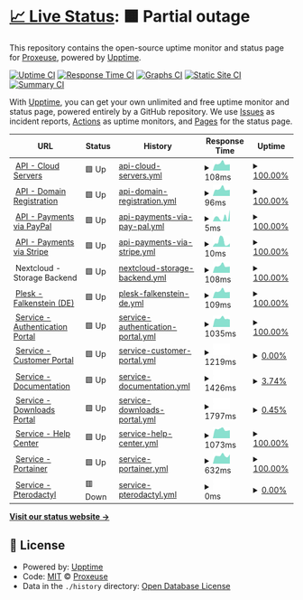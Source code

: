 # [📈 Live Status](https://status.proxeuse.com): <!--live status--> **🟧 Partial outage**

This repository contains the open-source uptime monitor and status page for [Proxeuse](https://www.proxeuse.com), powered by [Upptime](https://github.com/upptime/upptime).

[![Uptime CI](https://github.com/Proxeuse/status/workflows/Uptime%20CI/badge.svg)](https://github.com/Proxeuse/status/actions?query=workflow%3A%22Uptime+CI%22)
[![Response Time CI](https://github.com/Proxeuse/status/workflows/Response%20Time%20CI/badge.svg)](https://github.com/Proxeuse/status/actions?query=workflow%3A%22Response+Time+CI%22)
[![Graphs CI](https://github.com/Proxeuse/status/workflows/Graphs%20CI/badge.svg)](https://github.com/Proxeuse/status/actions?query=workflow%3A%22Graphs+CI%22)
[![Static Site CI](https://github.com/Proxeuse/status/workflows/Static%20Site%20CI/badge.svg)](https://github.com/Proxeuse/status/actions?query=workflow%3A%22Static+Site+CI%22)
[![Summary CI](https://github.com/Proxeuse/status/workflows/Summary%20CI/badge.svg)](https://github.com/Proxeuse/status/actions?query=workflow%3A%22Summary+CI%22)

With [Upptime](https://upptime.js.org), you can get your own unlimited and free uptime monitor and status page, powered entirely by a GitHub repository. We use [Issues](https://github.com/Proxeuse/status/issues) as incident reports, [Actions](https://github.com/Proxeuse/status/actions) as uptime monitors, and [Pages](https://status.proxeuse.com) for the status page.

<!--start: status pages-->
<!-- This summary is generated by Upptime (https://github.com/upptime/upptime) -->
<!-- Do not edit this manually, your changes will be overwritten -->
<!-- prettier-ignore -->
| URL | Status | History | Response Time | Uptime |
| --- | ------ | ------- | ------------- | ------ |
| <img alt="" src="https://icons.duckduckgo.com/ip3/null.ico" height="13"> [API - Cloud Servers](api.hetzner.cloud) | 🟩 Up | [api-cloud-servers.yml](https://github.com/Proxeuse/status/commits/HEAD/history/api-cloud-servers.yml) | <details><summary><img alt="Response time graph" src="./graphs/api-cloud-servers/response-time-week.png" height="20"> 108ms</summary><br><a href="https://status.proxeu.se/history/api-cloud-servers"><img alt="Response time 141" src="https://img.shields.io/endpoint?url=https%3A%2F%2Fraw.githubusercontent.com%2FProxeuse%2Fstatus%2FHEAD%2Fapi%2Fapi-cloud-servers%2Fresponse-time.json"></a><br><a href="https://status.proxeu.se/history/api-cloud-servers"><img alt="24-hour response time 98" src="https://img.shields.io/endpoint?url=https%3A%2F%2Fraw.githubusercontent.com%2FProxeuse%2Fstatus%2FHEAD%2Fapi%2Fapi-cloud-servers%2Fresponse-time-day.json"></a><br><a href="https://status.proxeu.se/history/api-cloud-servers"><img alt="7-day response time 108" src="https://img.shields.io/endpoint?url=https%3A%2F%2Fraw.githubusercontent.com%2FProxeuse%2Fstatus%2FHEAD%2Fapi%2Fapi-cloud-servers%2Fresponse-time-week.json"></a><br><a href="https://status.proxeu.se/history/api-cloud-servers"><img alt="30-day response time 126" src="https://img.shields.io/endpoint?url=https%3A%2F%2Fraw.githubusercontent.com%2FProxeuse%2Fstatus%2FHEAD%2Fapi%2Fapi-cloud-servers%2Fresponse-time-month.json"></a><br><a href="https://status.proxeu.se/history/api-cloud-servers"><img alt="1-year response time 137" src="https://img.shields.io/endpoint?url=https%3A%2F%2Fraw.githubusercontent.com%2FProxeuse%2Fstatus%2FHEAD%2Fapi%2Fapi-cloud-servers%2Fresponse-time-year.json"></a></details> | <details><summary><a href="https://status.proxeu.se/history/api-cloud-servers">100.00%</a></summary><a href="https://status.proxeu.se/history/api-cloud-servers"><img alt="All-time uptime 99.99%" src="https://img.shields.io/endpoint?url=https%3A%2F%2Fraw.githubusercontent.com%2FProxeuse%2Fstatus%2FHEAD%2Fapi%2Fapi-cloud-servers%2Fuptime.json"></a><br><a href="https://status.proxeu.se/history/api-cloud-servers"><img alt="24-hour uptime 100.00%" src="https://img.shields.io/endpoint?url=https%3A%2F%2Fraw.githubusercontent.com%2FProxeuse%2Fstatus%2FHEAD%2Fapi%2Fapi-cloud-servers%2Fuptime-day.json"></a><br><a href="https://status.proxeu.se/history/api-cloud-servers"><img alt="7-day uptime 100.00%" src="https://img.shields.io/endpoint?url=https%3A%2F%2Fraw.githubusercontent.com%2FProxeuse%2Fstatus%2FHEAD%2Fapi%2Fapi-cloud-servers%2Fuptime-week.json"></a><br><a href="https://status.proxeu.se/history/api-cloud-servers"><img alt="30-day uptime 100.00%" src="https://img.shields.io/endpoint?url=https%3A%2F%2Fraw.githubusercontent.com%2FProxeuse%2Fstatus%2FHEAD%2Fapi%2Fapi-cloud-servers%2Fuptime-month.json"></a><br><a href="https://status.proxeu.se/history/api-cloud-servers"><img alt="1-year uptime 100.00%" src="https://img.shields.io/endpoint?url=https%3A%2F%2Fraw.githubusercontent.com%2FProxeuse%2Fstatus%2FHEAD%2Fapi%2Fapi-cloud-servers%2Fuptime-year.json"></a></details>
| <img alt="" src="https://icons.duckduckgo.com/ip3/null.ico" height="13"> [API - Domain Registration](api.openprovider.eu) | 🟩 Up | [api-domain-registration.yml](https://github.com/Proxeuse/status/commits/HEAD/history/api-domain-registration.yml) | <details><summary><img alt="Response time graph" src="./graphs/api-domain-registration/response-time-week.png" height="20"> 96ms</summary><br><a href="https://status.proxeu.se/history/api-domain-registration"><img alt="Response time 119" src="https://img.shields.io/endpoint?url=https%3A%2F%2Fraw.githubusercontent.com%2FProxeuse%2Fstatus%2FHEAD%2Fapi%2Fapi-domain-registration%2Fresponse-time.json"></a><br><a href="https://status.proxeu.se/history/api-domain-registration"><img alt="24-hour response time 86" src="https://img.shields.io/endpoint?url=https%3A%2F%2Fraw.githubusercontent.com%2FProxeuse%2Fstatus%2FHEAD%2Fapi%2Fapi-domain-registration%2Fresponse-time-day.json"></a><br><a href="https://status.proxeu.se/history/api-domain-registration"><img alt="7-day response time 96" src="https://img.shields.io/endpoint?url=https%3A%2F%2Fraw.githubusercontent.com%2FProxeuse%2Fstatus%2FHEAD%2Fapi%2Fapi-domain-registration%2Fresponse-time-week.json"></a><br><a href="https://status.proxeu.se/history/api-domain-registration"><img alt="30-day response time 114" src="https://img.shields.io/endpoint?url=https%3A%2F%2Fraw.githubusercontent.com%2FProxeuse%2Fstatus%2FHEAD%2Fapi%2Fapi-domain-registration%2Fresponse-time-month.json"></a><br><a href="https://status.proxeu.se/history/api-domain-registration"><img alt="1-year response time 107" src="https://img.shields.io/endpoint?url=https%3A%2F%2Fraw.githubusercontent.com%2FProxeuse%2Fstatus%2FHEAD%2Fapi%2Fapi-domain-registration%2Fresponse-time-year.json"></a></details> | <details><summary><a href="https://status.proxeu.se/history/api-domain-registration">100.00%</a></summary><a href="https://status.proxeu.se/history/api-domain-registration"><img alt="All-time uptime 99.99%" src="https://img.shields.io/endpoint?url=https%3A%2F%2Fraw.githubusercontent.com%2FProxeuse%2Fstatus%2FHEAD%2Fapi%2Fapi-domain-registration%2Fuptime.json"></a><br><a href="https://status.proxeu.se/history/api-domain-registration"><img alt="24-hour uptime 100.00%" src="https://img.shields.io/endpoint?url=https%3A%2F%2Fraw.githubusercontent.com%2FProxeuse%2Fstatus%2FHEAD%2Fapi%2Fapi-domain-registration%2Fuptime-day.json"></a><br><a href="https://status.proxeu.se/history/api-domain-registration"><img alt="7-day uptime 100.00%" src="https://img.shields.io/endpoint?url=https%3A%2F%2Fraw.githubusercontent.com%2FProxeuse%2Fstatus%2FHEAD%2Fapi%2Fapi-domain-registration%2Fuptime-week.json"></a><br><a href="https://status.proxeu.se/history/api-domain-registration"><img alt="30-day uptime 100.00%" src="https://img.shields.io/endpoint?url=https%3A%2F%2Fraw.githubusercontent.com%2FProxeuse%2Fstatus%2FHEAD%2Fapi%2Fapi-domain-registration%2Fuptime-month.json"></a><br><a href="https://status.proxeu.se/history/api-domain-registration"><img alt="1-year uptime 99.99%" src="https://img.shields.io/endpoint?url=https%3A%2F%2Fraw.githubusercontent.com%2FProxeuse%2Fstatus%2FHEAD%2Fapi%2Fapi-domain-registration%2Fuptime-year.json"></a></details>
| <img alt="" src="https://icons.duckduckgo.com/ip3/null.ico" height="13"> [API - Payments via PayPal](api-m.paypal.com) | 🟩 Up | [api-payments-via-pay-pal.yml](https://github.com/Proxeuse/status/commits/HEAD/history/api-payments-via-pay-pal.yml) | <details><summary><img alt="Response time graph" src="./graphs/api-payments-via-pay-pal/response-time-week.png" height="20"> 5ms</summary><br><a href="https://status.proxeu.se/history/api-payments-via-pay-pal"><img alt="Response time 7" src="https://img.shields.io/endpoint?url=https%3A%2F%2Fraw.githubusercontent.com%2FProxeuse%2Fstatus%2FHEAD%2Fapi%2Fapi-payments-via-pay-pal%2Fresponse-time.json"></a><br><a href="https://status.proxeu.se/history/api-payments-via-pay-pal"><img alt="24-hour response time 11" src="https://img.shields.io/endpoint?url=https%3A%2F%2Fraw.githubusercontent.com%2FProxeuse%2Fstatus%2FHEAD%2Fapi%2Fapi-payments-via-pay-pal%2Fresponse-time-day.json"></a><br><a href="https://status.proxeu.se/history/api-payments-via-pay-pal"><img alt="7-day response time 5" src="https://img.shields.io/endpoint?url=https%3A%2F%2Fraw.githubusercontent.com%2FProxeuse%2Fstatus%2FHEAD%2Fapi%2Fapi-payments-via-pay-pal%2Fresponse-time-week.json"></a><br><a href="https://status.proxeu.se/history/api-payments-via-pay-pal"><img alt="30-day response time 4" src="https://img.shields.io/endpoint?url=https%3A%2F%2Fraw.githubusercontent.com%2FProxeuse%2Fstatus%2FHEAD%2Fapi%2Fapi-payments-via-pay-pal%2Fresponse-time-month.json"></a><br><a href="https://status.proxeu.se/history/api-payments-via-pay-pal"><img alt="1-year response time 4" src="https://img.shields.io/endpoint?url=https%3A%2F%2Fraw.githubusercontent.com%2FProxeuse%2Fstatus%2FHEAD%2Fapi%2Fapi-payments-via-pay-pal%2Fresponse-time-year.json"></a></details> | <details><summary><a href="https://status.proxeu.se/history/api-payments-via-pay-pal">100.00%</a></summary><a href="https://status.proxeu.se/history/api-payments-via-pay-pal"><img alt="All-time uptime 100.00%" src="https://img.shields.io/endpoint?url=https%3A%2F%2Fraw.githubusercontent.com%2FProxeuse%2Fstatus%2FHEAD%2Fapi%2Fapi-payments-via-pay-pal%2Fuptime.json"></a><br><a href="https://status.proxeu.se/history/api-payments-via-pay-pal"><img alt="24-hour uptime 100.00%" src="https://img.shields.io/endpoint?url=https%3A%2F%2Fraw.githubusercontent.com%2FProxeuse%2Fstatus%2FHEAD%2Fapi%2Fapi-payments-via-pay-pal%2Fuptime-day.json"></a><br><a href="https://status.proxeu.se/history/api-payments-via-pay-pal"><img alt="7-day uptime 100.00%" src="https://img.shields.io/endpoint?url=https%3A%2F%2Fraw.githubusercontent.com%2FProxeuse%2Fstatus%2FHEAD%2Fapi%2Fapi-payments-via-pay-pal%2Fuptime-week.json"></a><br><a href="https://status.proxeu.se/history/api-payments-via-pay-pal"><img alt="30-day uptime 100.00%" src="https://img.shields.io/endpoint?url=https%3A%2F%2Fraw.githubusercontent.com%2FProxeuse%2Fstatus%2FHEAD%2Fapi%2Fapi-payments-via-pay-pal%2Fuptime-month.json"></a><br><a href="https://status.proxeu.se/history/api-payments-via-pay-pal"><img alt="1-year uptime 100.00%" src="https://img.shields.io/endpoint?url=https%3A%2F%2Fraw.githubusercontent.com%2FProxeuse%2Fstatus%2FHEAD%2Fapi%2Fapi-payments-via-pay-pal%2Fuptime-year.json"></a></details>
| <img alt="" src="https://icons.duckduckgo.com/ip3/null.ico" height="13"> [API - Payments via Stripe](api.stripe.com) | 🟩 Up | [api-payments-via-stripe.yml](https://github.com/Proxeuse/status/commits/HEAD/history/api-payments-via-stripe.yml) | <details><summary><img alt="Response time graph" src="./graphs/api-payments-via-stripe/response-time-week.png" height="20"> 10ms</summary><br><a href="https://status.proxeu.se/history/api-payments-via-stripe"><img alt="Response time 20" src="https://img.shields.io/endpoint?url=https%3A%2F%2Fraw.githubusercontent.com%2FProxeuse%2Fstatus%2FHEAD%2Fapi%2Fapi-payments-via-stripe%2Fresponse-time.json"></a><br><a href="https://status.proxeu.se/history/api-payments-via-stripe"><img alt="24-hour response time 7" src="https://img.shields.io/endpoint?url=https%3A%2F%2Fraw.githubusercontent.com%2FProxeuse%2Fstatus%2FHEAD%2Fapi%2Fapi-payments-via-stripe%2Fresponse-time-day.json"></a><br><a href="https://status.proxeu.se/history/api-payments-via-stripe"><img alt="7-day response time 10" src="https://img.shields.io/endpoint?url=https%3A%2F%2Fraw.githubusercontent.com%2FProxeuse%2Fstatus%2FHEAD%2Fapi%2Fapi-payments-via-stripe%2Fresponse-time-week.json"></a><br><a href="https://status.proxeu.se/history/api-payments-via-stripe"><img alt="30-day response time 17" src="https://img.shields.io/endpoint?url=https%3A%2F%2Fraw.githubusercontent.com%2FProxeuse%2Fstatus%2FHEAD%2Fapi%2Fapi-payments-via-stripe%2Fresponse-time-month.json"></a><br><a href="https://status.proxeu.se/history/api-payments-via-stripe"><img alt="1-year response time 18" src="https://img.shields.io/endpoint?url=https%3A%2F%2Fraw.githubusercontent.com%2FProxeuse%2Fstatus%2FHEAD%2Fapi%2Fapi-payments-via-stripe%2Fresponse-time-year.json"></a></details> | <details><summary><a href="https://status.proxeu.se/history/api-payments-via-stripe">100.00%</a></summary><a href="https://status.proxeu.se/history/api-payments-via-stripe"><img alt="All-time uptime 100.00%" src="https://img.shields.io/endpoint?url=https%3A%2F%2Fraw.githubusercontent.com%2FProxeuse%2Fstatus%2FHEAD%2Fapi%2Fapi-payments-via-stripe%2Fuptime.json"></a><br><a href="https://status.proxeu.se/history/api-payments-via-stripe"><img alt="24-hour uptime 100.00%" src="https://img.shields.io/endpoint?url=https%3A%2F%2Fraw.githubusercontent.com%2FProxeuse%2Fstatus%2FHEAD%2Fapi%2Fapi-payments-via-stripe%2Fuptime-day.json"></a><br><a href="https://status.proxeu.se/history/api-payments-via-stripe"><img alt="7-day uptime 100.00%" src="https://img.shields.io/endpoint?url=https%3A%2F%2Fraw.githubusercontent.com%2FProxeuse%2Fstatus%2FHEAD%2Fapi%2Fapi-payments-via-stripe%2Fuptime-week.json"></a><br><a href="https://status.proxeu.se/history/api-payments-via-stripe"><img alt="30-day uptime 100.00%" src="https://img.shields.io/endpoint?url=https%3A%2F%2Fraw.githubusercontent.com%2FProxeuse%2Fstatus%2FHEAD%2Fapi%2Fapi-payments-via-stripe%2Fuptime-month.json"></a><br><a href="https://status.proxeu.se/history/api-payments-via-stripe"><img alt="1-year uptime 100.00%" src="https://img.shields.io/endpoint?url=https%3A%2F%2Fraw.githubusercontent.com%2FProxeuse%2Fstatus%2FHEAD%2Fapi%2Fapi-payments-via-stripe%2Fuptime-year.json"></a></details>
| <img alt="" src="https://icons.duckduckgo.com/ip3/null.ico" height="13"> Nextcloud - Storage Backend | 🟩 Up | [nextcloud-storage-backend.yml](https://github.com/Proxeuse/status/commits/HEAD/history/nextcloud-storage-backend.yml) | <details><summary><img alt="Response time graph" src="./graphs/nextcloud-storage-backend/response-time-week.png" height="20"> 108ms</summary><br><a href="https://status.proxeu.se/history/nextcloud-storage-backend"><img alt="Response time 129" src="https://img.shields.io/endpoint?url=https%3A%2F%2Fraw.githubusercontent.com%2FProxeuse%2Fstatus%2FHEAD%2Fapi%2Fnextcloud-storage-backend%2Fresponse-time.json"></a><br><a href="https://status.proxeu.se/history/nextcloud-storage-backend"><img alt="24-hour response time 98" src="https://img.shields.io/endpoint?url=https%3A%2F%2Fraw.githubusercontent.com%2FProxeuse%2Fstatus%2FHEAD%2Fapi%2Fnextcloud-storage-backend%2Fresponse-time-day.json"></a><br><a href="https://status.proxeu.se/history/nextcloud-storage-backend"><img alt="7-day response time 108" src="https://img.shields.io/endpoint?url=https%3A%2F%2Fraw.githubusercontent.com%2FProxeuse%2Fstatus%2FHEAD%2Fapi%2Fnextcloud-storage-backend%2Fresponse-time-week.json"></a><br><a href="https://status.proxeu.se/history/nextcloud-storage-backend"><img alt="30-day response time 126" src="https://img.shields.io/endpoint?url=https%3A%2F%2Fraw.githubusercontent.com%2FProxeuse%2Fstatus%2FHEAD%2Fapi%2Fnextcloud-storage-backend%2Fresponse-time-month.json"></a><br><a href="https://status.proxeu.se/history/nextcloud-storage-backend"><img alt="1-year response time 117" src="https://img.shields.io/endpoint?url=https%3A%2F%2Fraw.githubusercontent.com%2FProxeuse%2Fstatus%2FHEAD%2Fapi%2Fnextcloud-storage-backend%2Fresponse-time-year.json"></a></details> | <details><summary><a href="https://status.proxeu.se/history/nextcloud-storage-backend">100.00%</a></summary><a href="https://status.proxeu.se/history/nextcloud-storage-backend"><img alt="All-time uptime 99.99%" src="https://img.shields.io/endpoint?url=https%3A%2F%2Fraw.githubusercontent.com%2FProxeuse%2Fstatus%2FHEAD%2Fapi%2Fnextcloud-storage-backend%2Fuptime.json"></a><br><a href="https://status.proxeu.se/history/nextcloud-storage-backend"><img alt="24-hour uptime 100.00%" src="https://img.shields.io/endpoint?url=https%3A%2F%2Fraw.githubusercontent.com%2FProxeuse%2Fstatus%2FHEAD%2Fapi%2Fnextcloud-storage-backend%2Fuptime-day.json"></a><br><a href="https://status.proxeu.se/history/nextcloud-storage-backend"><img alt="7-day uptime 100.00%" src="https://img.shields.io/endpoint?url=https%3A%2F%2Fraw.githubusercontent.com%2FProxeuse%2Fstatus%2FHEAD%2Fapi%2Fnextcloud-storage-backend%2Fuptime-week.json"></a><br><a href="https://status.proxeu.se/history/nextcloud-storage-backend"><img alt="30-day uptime 100.00%" src="https://img.shields.io/endpoint?url=https%3A%2F%2Fraw.githubusercontent.com%2FProxeuse%2Fstatus%2FHEAD%2Fapi%2Fnextcloud-storage-backend%2Fuptime-month.json"></a><br><a href="https://status.proxeu.se/history/nextcloud-storage-backend"><img alt="1-year uptime 99.99%" src="https://img.shields.io/endpoint?url=https%3A%2F%2Fraw.githubusercontent.com%2FProxeuse%2Fstatus%2FHEAD%2Fapi%2Fnextcloud-storage-backend%2Fuptime-year.json"></a></details>
| <img alt="" src="https://icons.duckduckgo.com/ip3/null.ico" height="13"> [Plesk - Falkenstein (DE)](fsn1.proxeuse.net) | 🟩 Up | [plesk-falkenstein-de.yml](https://github.com/Proxeuse/status/commits/HEAD/history/plesk-falkenstein-de.yml) | <details><summary><img alt="Response time graph" src="./graphs/plesk-falkenstein-de/response-time-week.png" height="20"> 109ms</summary><br><a href="https://status.proxeu.se/history/plesk-falkenstein-de"><img alt="Response time 127" src="https://img.shields.io/endpoint?url=https%3A%2F%2Fraw.githubusercontent.com%2FProxeuse%2Fstatus%2FHEAD%2Fapi%2Fplesk-falkenstein-de%2Fresponse-time.json"></a><br><a href="https://status.proxeu.se/history/plesk-falkenstein-de"><img alt="24-hour response time 98" src="https://img.shields.io/endpoint?url=https%3A%2F%2Fraw.githubusercontent.com%2FProxeuse%2Fstatus%2FHEAD%2Fapi%2Fplesk-falkenstein-de%2Fresponse-time-day.json"></a><br><a href="https://status.proxeu.se/history/plesk-falkenstein-de"><img alt="7-day response time 109" src="https://img.shields.io/endpoint?url=https%3A%2F%2Fraw.githubusercontent.com%2FProxeuse%2Fstatus%2FHEAD%2Fapi%2Fplesk-falkenstein-de%2Fresponse-time-week.json"></a><br><a href="https://status.proxeu.se/history/plesk-falkenstein-de"><img alt="30-day response time 126" src="https://img.shields.io/endpoint?url=https%3A%2F%2Fraw.githubusercontent.com%2FProxeuse%2Fstatus%2FHEAD%2Fapi%2Fplesk-falkenstein-de%2Fresponse-time-month.json"></a><br><a href="https://status.proxeu.se/history/plesk-falkenstein-de"><img alt="1-year response time 117" src="https://img.shields.io/endpoint?url=https%3A%2F%2Fraw.githubusercontent.com%2FProxeuse%2Fstatus%2FHEAD%2Fapi%2Fplesk-falkenstein-de%2Fresponse-time-year.json"></a></details> | <details><summary><a href="https://status.proxeu.se/history/plesk-falkenstein-de">100.00%</a></summary><a href="https://status.proxeu.se/history/plesk-falkenstein-de"><img alt="All-time uptime 98.15%" src="https://img.shields.io/endpoint?url=https%3A%2F%2Fraw.githubusercontent.com%2FProxeuse%2Fstatus%2FHEAD%2Fapi%2Fplesk-falkenstein-de%2Fuptime.json"></a><br><a href="https://status.proxeu.se/history/plesk-falkenstein-de"><img alt="24-hour uptime 100.00%" src="https://img.shields.io/endpoint?url=https%3A%2F%2Fraw.githubusercontent.com%2FProxeuse%2Fstatus%2FHEAD%2Fapi%2Fplesk-falkenstein-de%2Fuptime-day.json"></a><br><a href="https://status.proxeu.se/history/plesk-falkenstein-de"><img alt="7-day uptime 100.00%" src="https://img.shields.io/endpoint?url=https%3A%2F%2Fraw.githubusercontent.com%2FProxeuse%2Fstatus%2FHEAD%2Fapi%2Fplesk-falkenstein-de%2Fuptime-week.json"></a><br><a href="https://status.proxeu.se/history/plesk-falkenstein-de"><img alt="30-day uptime 100.00%" src="https://img.shields.io/endpoint?url=https%3A%2F%2Fraw.githubusercontent.com%2FProxeuse%2Fstatus%2FHEAD%2Fapi%2Fplesk-falkenstein-de%2Fuptime-month.json"></a><br><a href="https://status.proxeu.se/history/plesk-falkenstein-de"><img alt="1-year uptime 99.85%" src="https://img.shields.io/endpoint?url=https%3A%2F%2Fraw.githubusercontent.com%2FProxeuse%2Fstatus%2FHEAD%2Fapi%2Fplesk-falkenstein-de%2Fuptime-year.json"></a></details>
| <img alt="" src="https://icons.duckduckgo.com/ip3/auth.proxeuse.com.ico" height="13"> [Service - Authentication Portal](https://auth.proxeuse.com) | 🟩 Up | [service-authentication-portal.yml](https://github.com/Proxeuse/status/commits/HEAD/history/service-authentication-portal.yml) | <details><summary><img alt="Response time graph" src="./graphs/service-authentication-portal/response-time-week.png" height="20"> 1035ms</summary><br><a href="https://status.proxeu.se/history/service-authentication-portal"><img alt="Response time 1267" src="https://img.shields.io/endpoint?url=https%3A%2F%2Fraw.githubusercontent.com%2FProxeuse%2Fstatus%2FHEAD%2Fapi%2Fservice-authentication-portal%2Fresponse-time.json"></a><br><a href="https://status.proxeu.se/history/service-authentication-portal"><img alt="24-hour response time 901" src="https://img.shields.io/endpoint?url=https%3A%2F%2Fraw.githubusercontent.com%2FProxeuse%2Fstatus%2FHEAD%2Fapi%2Fservice-authentication-portal%2Fresponse-time-day.json"></a><br><a href="https://status.proxeu.se/history/service-authentication-portal"><img alt="7-day response time 1035" src="https://img.shields.io/endpoint?url=https%3A%2F%2Fraw.githubusercontent.com%2FProxeuse%2Fstatus%2FHEAD%2Fapi%2Fservice-authentication-portal%2Fresponse-time-week.json"></a><br><a href="https://status.proxeu.se/history/service-authentication-portal"><img alt="30-day response time 1191" src="https://img.shields.io/endpoint?url=https%3A%2F%2Fraw.githubusercontent.com%2FProxeuse%2Fstatus%2FHEAD%2Fapi%2Fservice-authentication-portal%2Fresponse-time-month.json"></a><br><a href="https://status.proxeu.se/history/service-authentication-portal"><img alt="1-year response time 1171" src="https://img.shields.io/endpoint?url=https%3A%2F%2Fraw.githubusercontent.com%2FProxeuse%2Fstatus%2FHEAD%2Fapi%2Fservice-authentication-portal%2Fresponse-time-year.json"></a></details> | <details><summary><a href="https://status.proxeu.se/history/service-authentication-portal">100.00%</a></summary><a href="https://status.proxeu.se/history/service-authentication-portal"><img alt="All-time uptime 99.17%" src="https://img.shields.io/endpoint?url=https%3A%2F%2Fraw.githubusercontent.com%2FProxeuse%2Fstatus%2FHEAD%2Fapi%2Fservice-authentication-portal%2Fuptime.json"></a><br><a href="https://status.proxeu.se/history/service-authentication-portal"><img alt="24-hour uptime 100.00%" src="https://img.shields.io/endpoint?url=https%3A%2F%2Fraw.githubusercontent.com%2FProxeuse%2Fstatus%2FHEAD%2Fapi%2Fservice-authentication-portal%2Fuptime-day.json"></a><br><a href="https://status.proxeu.se/history/service-authentication-portal"><img alt="7-day uptime 100.00%" src="https://img.shields.io/endpoint?url=https%3A%2F%2Fraw.githubusercontent.com%2FProxeuse%2Fstatus%2FHEAD%2Fapi%2Fservice-authentication-portal%2Fuptime-week.json"></a><br><a href="https://status.proxeu.se/history/service-authentication-portal"><img alt="30-day uptime 100.00%" src="https://img.shields.io/endpoint?url=https%3A%2F%2Fraw.githubusercontent.com%2FProxeuse%2Fstatus%2FHEAD%2Fapi%2Fservice-authentication-portal%2Fuptime-month.json"></a><br><a href="https://status.proxeu.se/history/service-authentication-portal"><img alt="1-year uptime 99.42%" src="https://img.shields.io/endpoint?url=https%3A%2F%2Fraw.githubusercontent.com%2FProxeuse%2Fstatus%2FHEAD%2Fapi%2Fservice-authentication-portal%2Fuptime-year.json"></a></details>
| <img alt="" src="https://icons.duckduckgo.com/ip3/my.proxeuse.com.ico" height="13"> [Service - Customer Portal](https://my.proxeuse.com) | 🟩 Up | [service-customer-portal.yml](https://github.com/Proxeuse/status/commits/HEAD/history/service-customer-portal.yml) | <details><summary><img alt="Response time graph" src="./graphs/service-customer-portal/response-time-week.png" height="20"> 1219ms</summary><br><a href="https://status.proxeu.se/history/service-customer-portal"><img alt="Response time 2027" src="https://img.shields.io/endpoint?url=https%3A%2F%2Fraw.githubusercontent.com%2FProxeuse%2Fstatus%2FHEAD%2Fapi%2Fservice-customer-portal%2Fresponse-time.json"></a><br><a href="https://status.proxeu.se/history/service-customer-portal"><img alt="24-hour response time 1219" src="https://img.shields.io/endpoint?url=https%3A%2F%2Fraw.githubusercontent.com%2FProxeuse%2Fstatus%2FHEAD%2Fapi%2Fservice-customer-portal%2Fresponse-time-day.json"></a><br><a href="https://status.proxeu.se/history/service-customer-portal"><img alt="7-day response time 1219" src="https://img.shields.io/endpoint?url=https%3A%2F%2Fraw.githubusercontent.com%2FProxeuse%2Fstatus%2FHEAD%2Fapi%2Fservice-customer-portal%2Fresponse-time-week.json"></a><br><a href="https://status.proxeu.se/history/service-customer-portal"><img alt="30-day response time 1219" src="https://img.shields.io/endpoint?url=https%3A%2F%2Fraw.githubusercontent.com%2FProxeuse%2Fstatus%2FHEAD%2Fapi%2Fservice-customer-portal%2Fresponse-time-month.json"></a><br><a href="https://status.proxeu.se/history/service-customer-portal"><img alt="1-year response time 1607" src="https://img.shields.io/endpoint?url=https%3A%2F%2Fraw.githubusercontent.com%2FProxeuse%2Fstatus%2FHEAD%2Fapi%2Fservice-customer-portal%2Fresponse-time-year.json"></a></details> | <details><summary><a href="https://status.proxeu.se/history/service-customer-portal">0.00%</a></summary><a href="https://status.proxeu.se/history/service-customer-portal"><img alt="All-time uptime 91.47%" src="https://img.shields.io/endpoint?url=https%3A%2F%2Fraw.githubusercontent.com%2FProxeuse%2Fstatus%2FHEAD%2Fapi%2Fservice-customer-portal%2Fuptime.json"></a><br><a href="https://status.proxeu.se/history/service-customer-portal"><img alt="24-hour uptime 0.02%" src="https://img.shields.io/endpoint?url=https%3A%2F%2Fraw.githubusercontent.com%2FProxeuse%2Fstatus%2FHEAD%2Fapi%2Fservice-customer-portal%2Fuptime-day.json"></a><br><a href="https://status.proxeu.se/history/service-customer-portal"><img alt="7-day uptime 0.00%" src="https://img.shields.io/endpoint?url=https%3A%2F%2Fraw.githubusercontent.com%2FProxeuse%2Fstatus%2FHEAD%2Fapi%2Fservice-customer-portal%2Fuptime-week.json"></a><br><a href="https://status.proxeu.se/history/service-customer-portal"><img alt="30-day uptime 0.00%" src="https://img.shields.io/endpoint?url=https%3A%2F%2Fraw.githubusercontent.com%2FProxeuse%2Fstatus%2FHEAD%2Fapi%2Fservice-customer-portal%2Fuptime-month.json"></a><br><a href="https://status.proxeu.se/history/service-customer-portal"><img alt="1-year uptime 83.82%" src="https://img.shields.io/endpoint?url=https%3A%2F%2Fraw.githubusercontent.com%2FProxeuse%2Fstatus%2FHEAD%2Fapi%2Fservice-customer-portal%2Fuptime-year.json"></a></details>
| <img alt="" src="https://icons.duckduckgo.com/ip3/docs.proxeuse.com.ico" height="13"> [Service - Documentation](https://docs.proxeuse.com) | 🟩 Up | [service-documentation.yml](https://github.com/Proxeuse/status/commits/HEAD/history/service-documentation.yml) | <details><summary><img alt="Response time graph" src="./graphs/service-documentation/response-time-week.png" height="20"> 1426ms</summary><br><a href="https://status.proxeu.se/history/service-documentation"><img alt="Response time 1084" src="https://img.shields.io/endpoint?url=https%3A%2F%2Fraw.githubusercontent.com%2FProxeuse%2Fstatus%2FHEAD%2Fapi%2Fservice-documentation%2Fresponse-time.json"></a><br><a href="https://status.proxeu.se/history/service-documentation"><img alt="24-hour response time 1426" src="https://img.shields.io/endpoint?url=https%3A%2F%2Fraw.githubusercontent.com%2FProxeuse%2Fstatus%2FHEAD%2Fapi%2Fservice-documentation%2Fresponse-time-day.json"></a><br><a href="https://status.proxeu.se/history/service-documentation"><img alt="7-day response time 1426" src="https://img.shields.io/endpoint?url=https%3A%2F%2Fraw.githubusercontent.com%2FProxeuse%2Fstatus%2FHEAD%2Fapi%2Fservice-documentation%2Fresponse-time-week.json"></a><br><a href="https://status.proxeu.se/history/service-documentation"><img alt="30-day response time 1426" src="https://img.shields.io/endpoint?url=https%3A%2F%2Fraw.githubusercontent.com%2FProxeuse%2Fstatus%2FHEAD%2Fapi%2Fservice-documentation%2Fresponse-time-month.json"></a><br><a href="https://status.proxeu.se/history/service-documentation"><img alt="1-year response time 961" src="https://img.shields.io/endpoint?url=https%3A%2F%2Fraw.githubusercontent.com%2FProxeuse%2Fstatus%2FHEAD%2Fapi%2Fservice-documentation%2Fresponse-time-year.json"></a></details> | <details><summary><a href="https://status.proxeu.se/history/service-documentation">3.74%</a></summary><a href="https://status.proxeu.se/history/service-documentation"><img alt="All-time uptime 93.49%" src="https://img.shields.io/endpoint?url=https%3A%2F%2Fraw.githubusercontent.com%2FProxeuse%2Fstatus%2FHEAD%2Fapi%2Fservice-documentation%2Fuptime.json"></a><br><a href="https://status.proxeu.se/history/service-documentation"><img alt="24-hour uptime 26.15%" src="https://img.shields.io/endpoint?url=https%3A%2F%2Fraw.githubusercontent.com%2FProxeuse%2Fstatus%2FHEAD%2Fapi%2Fservice-documentation%2Fuptime-day.json"></a><br><a href="https://status.proxeu.se/history/service-documentation"><img alt="7-day uptime 3.74%" src="https://img.shields.io/endpoint?url=https%3A%2F%2Fraw.githubusercontent.com%2FProxeuse%2Fstatus%2FHEAD%2Fapi%2Fservice-documentation%2Fuptime-week.json"></a><br><a href="https://status.proxeu.se/history/service-documentation"><img alt="30-day uptime 0.00%" src="https://img.shields.io/endpoint?url=https%3A%2F%2Fraw.githubusercontent.com%2FProxeuse%2Fstatus%2FHEAD%2Fapi%2Fservice-documentation%2Fuptime-month.json"></a><br><a href="https://status.proxeu.se/history/service-documentation"><img alt="1-year uptime 87.75%" src="https://img.shields.io/endpoint?url=https%3A%2F%2Fraw.githubusercontent.com%2FProxeuse%2Fstatus%2FHEAD%2Fapi%2Fservice-documentation%2Fuptime-year.json"></a></details>
| <img alt="" src="https://icons.duckduckgo.com/ip3/downloads.proxeuse.nl.ico" height="13"> [Service - Downloads Portal](https://downloads.proxeuse.nl) | 🟩 Up | [service-downloads-portal.yml](https://github.com/Proxeuse/status/commits/HEAD/history/service-downloads-portal.yml) | <details><summary><img alt="Response time graph" src="./graphs/service-downloads-portal/response-time-week.png" height="20"> 1797ms</summary><br><a href="https://status.proxeu.se/history/service-downloads-portal"><img alt="Response time 2957" src="https://img.shields.io/endpoint?url=https%3A%2F%2Fraw.githubusercontent.com%2FProxeuse%2Fstatus%2FHEAD%2Fapi%2Fservice-downloads-portal%2Fresponse-time.json"></a><br><a href="https://status.proxeu.se/history/service-downloads-portal"><img alt="24-hour response time 1797" src="https://img.shields.io/endpoint?url=https%3A%2F%2Fraw.githubusercontent.com%2FProxeuse%2Fstatus%2FHEAD%2Fapi%2Fservice-downloads-portal%2Fresponse-time-day.json"></a><br><a href="https://status.proxeu.se/history/service-downloads-portal"><img alt="7-day response time 1797" src="https://img.shields.io/endpoint?url=https%3A%2F%2Fraw.githubusercontent.com%2FProxeuse%2Fstatus%2FHEAD%2Fapi%2Fservice-downloads-portal%2Fresponse-time-week.json"></a><br><a href="https://status.proxeu.se/history/service-downloads-portal"><img alt="30-day response time 1797" src="https://img.shields.io/endpoint?url=https%3A%2F%2Fraw.githubusercontent.com%2FProxeuse%2Fstatus%2FHEAD%2Fapi%2Fservice-downloads-portal%2Fresponse-time-month.json"></a><br><a href="https://status.proxeu.se/history/service-downloads-portal"><img alt="1-year response time 2584" src="https://img.shields.io/endpoint?url=https%3A%2F%2Fraw.githubusercontent.com%2FProxeuse%2Fstatus%2FHEAD%2Fapi%2Fservice-downloads-portal%2Fresponse-time-year.json"></a></details> | <details><summary><a href="https://status.proxeu.se/history/service-downloads-portal">0.45%</a></summary><a href="https://status.proxeu.se/history/service-downloads-portal"><img alt="All-time uptime 90.96%" src="https://img.shields.io/endpoint?url=https%3A%2F%2Fraw.githubusercontent.com%2FProxeuse%2Fstatus%2FHEAD%2Fapi%2Fservice-downloads-portal%2Fuptime.json"></a><br><a href="https://status.proxeu.se/history/service-downloads-portal"><img alt="24-hour uptime 3.18%" src="https://img.shields.io/endpoint?url=https%3A%2F%2Fraw.githubusercontent.com%2FProxeuse%2Fstatus%2FHEAD%2Fapi%2Fservice-downloads-portal%2Fuptime-day.json"></a><br><a href="https://status.proxeu.se/history/service-downloads-portal"><img alt="7-day uptime 0.45%" src="https://img.shields.io/endpoint?url=https%3A%2F%2Fraw.githubusercontent.com%2FProxeuse%2Fstatus%2FHEAD%2Fapi%2Fservice-downloads-portal%2Fuptime-week.json"></a><br><a href="https://status.proxeu.se/history/service-downloads-portal"><img alt="30-day uptime 0.00%" src="https://img.shields.io/endpoint?url=https%3A%2F%2Fraw.githubusercontent.com%2FProxeuse%2Fstatus%2FHEAD%2Fapi%2Fservice-downloads-portal%2Fuptime-month.json"></a><br><a href="https://status.proxeu.se/history/service-downloads-portal"><img alt="1-year uptime 82.78%" src="https://img.shields.io/endpoint?url=https%3A%2F%2Fraw.githubusercontent.com%2FProxeuse%2Fstatus%2FHEAD%2Fapi%2Fservice-downloads-portal%2Fuptime-year.json"></a></details>
| <img alt="" src="https://icons.duckduckgo.com/ip3/help.proxeuse.com.ico" height="13"> [Service - Help Center](https://help.proxeuse.com) | 🟩 Up | [service-help-center.yml](https://github.com/Proxeuse/status/commits/HEAD/history/service-help-center.yml) | <details><summary><img alt="Response time graph" src="./graphs/service-help-center/response-time-week.png" height="20"> 1073ms</summary><br><a href="https://status.proxeu.se/history/service-help-center"><img alt="Response time 1315" src="https://img.shields.io/endpoint?url=https%3A%2F%2Fraw.githubusercontent.com%2FProxeuse%2Fstatus%2FHEAD%2Fapi%2Fservice-help-center%2Fresponse-time.json"></a><br><a href="https://status.proxeu.se/history/service-help-center"><img alt="24-hour response time 978" src="https://img.shields.io/endpoint?url=https%3A%2F%2Fraw.githubusercontent.com%2FProxeuse%2Fstatus%2FHEAD%2Fapi%2Fservice-help-center%2Fresponse-time-day.json"></a><br><a href="https://status.proxeu.se/history/service-help-center"><img alt="7-day response time 1073" src="https://img.shields.io/endpoint?url=https%3A%2F%2Fraw.githubusercontent.com%2FProxeuse%2Fstatus%2FHEAD%2Fapi%2Fservice-help-center%2Fresponse-time-week.json"></a><br><a href="https://status.proxeu.se/history/service-help-center"><img alt="30-day response time 1191" src="https://img.shields.io/endpoint?url=https%3A%2F%2Fraw.githubusercontent.com%2FProxeuse%2Fstatus%2FHEAD%2Fapi%2Fservice-help-center%2Fresponse-time-month.json"></a><br><a href="https://status.proxeu.se/history/service-help-center"><img alt="1-year response time 1139" src="https://img.shields.io/endpoint?url=https%3A%2F%2Fraw.githubusercontent.com%2FProxeuse%2Fstatus%2FHEAD%2Fapi%2Fservice-help-center%2Fresponse-time-year.json"></a></details> | <details><summary><a href="https://status.proxeu.se/history/service-help-center">100.00%</a></summary><a href="https://status.proxeu.se/history/service-help-center"><img alt="All-time uptime 84.15%" src="https://img.shields.io/endpoint?url=https%3A%2F%2Fraw.githubusercontent.com%2FProxeuse%2Fstatus%2FHEAD%2Fapi%2Fservice-help-center%2Fuptime.json"></a><br><a href="https://status.proxeu.se/history/service-help-center"><img alt="24-hour uptime 100.00%" src="https://img.shields.io/endpoint?url=https%3A%2F%2Fraw.githubusercontent.com%2FProxeuse%2Fstatus%2FHEAD%2Fapi%2Fservice-help-center%2Fuptime-day.json"></a><br><a href="https://status.proxeu.se/history/service-help-center"><img alt="7-day uptime 100.00%" src="https://img.shields.io/endpoint?url=https%3A%2F%2Fraw.githubusercontent.com%2FProxeuse%2Fstatus%2FHEAD%2Fapi%2Fservice-help-center%2Fuptime-week.json"></a><br><a href="https://status.proxeu.se/history/service-help-center"><img alt="30-day uptime 100.00%" src="https://img.shields.io/endpoint?url=https%3A%2F%2Fraw.githubusercontent.com%2FProxeuse%2Fstatus%2FHEAD%2Fapi%2Fservice-help-center%2Fuptime-month.json"></a><br><a href="https://status.proxeu.se/history/service-help-center"><img alt="1-year uptime 99.76%" src="https://img.shields.io/endpoint?url=https%3A%2F%2Fraw.githubusercontent.com%2FProxeuse%2Fstatus%2FHEAD%2Fapi%2Fservice-help-center%2Fuptime-year.json"></a></details>
| <img alt="" src="https://icons.duckduckgo.com/ip3/portainer.proxeuse.com.ico" height="13"> [Service - Portainer](https://portainer.proxeuse.com) | 🟩 Up | [service-portainer.yml](https://github.com/Proxeuse/status/commits/HEAD/history/service-portainer.yml) | <details><summary><img alt="Response time graph" src="./graphs/service-portainer/response-time-week.png" height="20"> 632ms</summary><br><a href="https://status.proxeu.se/history/service-portainer"><img alt="Response time 786" src="https://img.shields.io/endpoint?url=https%3A%2F%2Fraw.githubusercontent.com%2FProxeuse%2Fstatus%2FHEAD%2Fapi%2Fservice-portainer%2Fresponse-time.json"></a><br><a href="https://status.proxeu.se/history/service-portainer"><img alt="24-hour response time 726" src="https://img.shields.io/endpoint?url=https%3A%2F%2Fraw.githubusercontent.com%2FProxeuse%2Fstatus%2FHEAD%2Fapi%2Fservice-portainer%2Fresponse-time-day.json"></a><br><a href="https://status.proxeu.se/history/service-portainer"><img alt="7-day response time 632" src="https://img.shields.io/endpoint?url=https%3A%2F%2Fraw.githubusercontent.com%2FProxeuse%2Fstatus%2FHEAD%2Fapi%2Fservice-portainer%2Fresponse-time-week.json"></a><br><a href="https://status.proxeu.se/history/service-portainer"><img alt="30-day response time 723" src="https://img.shields.io/endpoint?url=https%3A%2F%2Fraw.githubusercontent.com%2FProxeuse%2Fstatus%2FHEAD%2Fapi%2Fservice-portainer%2Fresponse-time-month.json"></a><br><a href="https://status.proxeu.se/history/service-portainer"><img alt="1-year response time 769" src="https://img.shields.io/endpoint?url=https%3A%2F%2Fraw.githubusercontent.com%2FProxeuse%2Fstatus%2FHEAD%2Fapi%2Fservice-portainer%2Fresponse-time-year.json"></a></details> | <details><summary><a href="https://status.proxeu.se/history/service-portainer">100.00%</a></summary><a href="https://status.proxeu.se/history/service-portainer"><img alt="All-time uptime 98.56%" src="https://img.shields.io/endpoint?url=https%3A%2F%2Fraw.githubusercontent.com%2FProxeuse%2Fstatus%2FHEAD%2Fapi%2Fservice-portainer%2Fuptime.json"></a><br><a href="https://status.proxeu.se/history/service-portainer"><img alt="24-hour uptime 100.00%" src="https://img.shields.io/endpoint?url=https%3A%2F%2Fraw.githubusercontent.com%2FProxeuse%2Fstatus%2FHEAD%2Fapi%2Fservice-portainer%2Fuptime-day.json"></a><br><a href="https://status.proxeu.se/history/service-portainer"><img alt="7-day uptime 100.00%" src="https://img.shields.io/endpoint?url=https%3A%2F%2Fraw.githubusercontent.com%2FProxeuse%2Fstatus%2FHEAD%2Fapi%2Fservice-portainer%2Fuptime-week.json"></a><br><a href="https://status.proxeu.se/history/service-portainer"><img alt="30-day uptime 100.00%" src="https://img.shields.io/endpoint?url=https%3A%2F%2Fraw.githubusercontent.com%2FProxeuse%2Fstatus%2FHEAD%2Fapi%2Fservice-portainer%2Fuptime-month.json"></a><br><a href="https://status.proxeu.se/history/service-portainer"><img alt="1-year uptime 97.87%" src="https://img.shields.io/endpoint?url=https%3A%2F%2Fraw.githubusercontent.com%2FProxeuse%2Fstatus%2FHEAD%2Fapi%2Fservice-portainer%2Fuptime-year.json"></a></details>
| <img alt="" src="https://icons.duckduckgo.com/ip3/pterodactyl.proxeuse.com.ico" height="13"> [Service - Pterodactyl](https://pterodactyl.proxeuse.com) | 🟥 Down | [service-pterodactyl.yml](https://github.com/Proxeuse/status/commits/HEAD/history/service-pterodactyl.yml) | <details><summary><img alt="Response time graph" src="./graphs/service-pterodactyl/response-time-week.png" height="20"> 0ms</summary><br><a href="https://status.proxeu.se/history/service-pterodactyl"><img alt="Response time 1208" src="https://img.shields.io/endpoint?url=https%3A%2F%2Fraw.githubusercontent.com%2FProxeuse%2Fstatus%2FHEAD%2Fapi%2Fservice-pterodactyl%2Fresponse-time.json"></a><br><a href="https://status.proxeu.se/history/service-pterodactyl"><img alt="24-hour response time 0" src="https://img.shields.io/endpoint?url=https%3A%2F%2Fraw.githubusercontent.com%2FProxeuse%2Fstatus%2FHEAD%2Fapi%2Fservice-pterodactyl%2Fresponse-time-day.json"></a><br><a href="https://status.proxeu.se/history/service-pterodactyl"><img alt="7-day response time 0" src="https://img.shields.io/endpoint?url=https%3A%2F%2Fraw.githubusercontent.com%2FProxeuse%2Fstatus%2FHEAD%2Fapi%2Fservice-pterodactyl%2Fresponse-time-week.json"></a><br><a href="https://status.proxeu.se/history/service-pterodactyl"><img alt="30-day response time 0" src="https://img.shields.io/endpoint?url=https%3A%2F%2Fraw.githubusercontent.com%2FProxeuse%2Fstatus%2FHEAD%2Fapi%2Fservice-pterodactyl%2Fresponse-time-month.json"></a><br><a href="https://status.proxeu.se/history/service-pterodactyl"><img alt="1-year response time 872" src="https://img.shields.io/endpoint?url=https%3A%2F%2Fraw.githubusercontent.com%2FProxeuse%2Fstatus%2FHEAD%2Fapi%2Fservice-pterodactyl%2Fresponse-time-year.json"></a></details> | <details><summary><a href="https://status.proxeu.se/history/service-pterodactyl">0.00%</a></summary><a href="https://status.proxeu.se/history/service-pterodactyl"><img alt="All-time uptime 92.60%" src="https://img.shields.io/endpoint?url=https%3A%2F%2Fraw.githubusercontent.com%2FProxeuse%2Fstatus%2FHEAD%2Fapi%2Fservice-pterodactyl%2Fuptime.json"></a><br><a href="https://status.proxeu.se/history/service-pterodactyl"><img alt="24-hour uptime 0.00%" src="https://img.shields.io/endpoint?url=https%3A%2F%2Fraw.githubusercontent.com%2FProxeuse%2Fstatus%2FHEAD%2Fapi%2Fservice-pterodactyl%2Fuptime-day.json"></a><br><a href="https://status.proxeu.se/history/service-pterodactyl"><img alt="7-day uptime 0.00%" src="https://img.shields.io/endpoint?url=https%3A%2F%2Fraw.githubusercontent.com%2FProxeuse%2Fstatus%2FHEAD%2Fapi%2Fservice-pterodactyl%2Fuptime-week.json"></a><br><a href="https://status.proxeu.se/history/service-pterodactyl"><img alt="30-day uptime 0.00%" src="https://img.shields.io/endpoint?url=https%3A%2F%2Fraw.githubusercontent.com%2FProxeuse%2Fstatus%2FHEAD%2Fapi%2Fservice-pterodactyl%2Fuptime-month.json"></a><br><a href="https://status.proxeu.se/history/service-pterodactyl"><img alt="1-year uptime 87.48%" src="https://img.shields.io/endpoint?url=https%3A%2F%2Fraw.githubusercontent.com%2FProxeuse%2Fstatus%2FHEAD%2Fapi%2Fservice-pterodactyl%2Fuptime-year.json"></a></details>

<!--end: status pages-->

[**Visit our status website →**](https://status.proxeuse.com)

## 📄 License

- Powered by: [Upptime](https://github.com/upptime/upptime)
- Code: [MIT](./LICENSE) © [Proxeuse](https://www.proxeuse.com)
- Data in the `./history` directory: [Open Database License](https://opendatacommons.org/licenses/odbl/1-0/)
